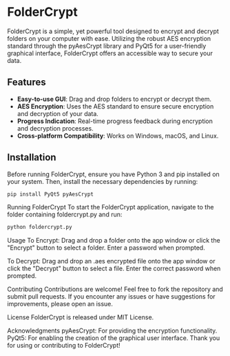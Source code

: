 # FolderCrypt

FolderCrypt is a simple, yet powerful tool designed to encrypt and decrypt folders on your computer with ease. Utilizing the robust AES encryption standard through the pyAesCrypt library and PyQt5 for a user-friendly graphical interface, FolderCrypt offers an accessible way to secure your data.

## Features

- **Easy-to-use GUI**: Drag and drop folders to encrypt or decrypt them.
- **AES Encryption**: Uses the AES standard to ensure secure encryption and decryption of your data.
- **Progress Indication**: Real-time progress feedback during encryption and decryption processes.
- **Cross-platform Compatibility**: Works on Windows, macOS, and Linux.

## Installation

Before running FolderCrypt, ensure you have Python 3 and pip installed on your system. Then, install the necessary dependencies by running:

```bash
pip install PyQt5 pyAesCrypt
```
Running FolderCrypt
To start the FolderCrypt application, navigate to the folder containing foldercrypt.py and run:

```bash
python foldercrypt.py
```

Usage
To Encrypt: Drag and drop a folder onto the app window or click the "Encrypt" button to select a folder. Enter a password when prompted.

To Decrypt: Drag and drop an .aes encrypted file onto the app window or click the "Decrypt" button to select a file. Enter the correct password when prompted.

Contributing
Contributions are welcome! Feel free to fork the repository and submit pull requests. If you encounter any issues or have suggestions for improvements, please open an issue.

License
FolderCrypt is released under MIT License.

Acknowledgments
pyAesCrypt: For providing the encryption functionality.
PyQt5: For enabling the creation of the graphical user interface.
Thank you for using or contributing to FolderCrypt!

